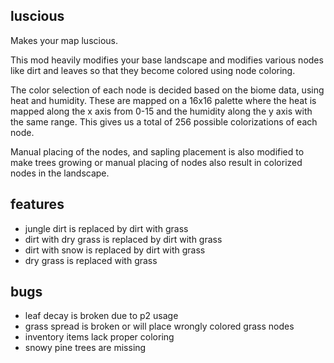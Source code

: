 
## luscious

Makes your map luscious.

This mod heavily modifies your base landscape and modifies various
nodes like dirt and leaves so that they become colored using node
coloring.

The color selection of each node is decided based on the biome data,
using heat and humidity. These are mapped on a 16x16 palette where
the heat is mapped along the x axis from 0-15 and the humidity along
the y axis with the same range. This gives us a total of 256 possible
colorizations of each node.

Manual placing of the nodes, and sapling placement is also modified to
make trees growing or manual placing of nodes also result in colorized
nodes in the landscape.

## features

- jungle dirt is replaced by dirt with grass
- dirt with dry grass is replaced by dirt with grass
- dirt with snow is replaced by dirt with grass
- dry grass is replaced with grass

## bugs

- leaf decay is broken due to p2 usage
- grass spread is broken or will place wrongly colored grass nodes
- inventory items lack proper coloring
- snowy pine trees are missing

